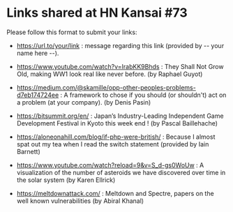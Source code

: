 Links shared at HN Kansai #73
=============================

Please follow this format to submit your links:
- https://url.to/your/link : message regarding this link (provided by -- your name here --).

- https://www.youtube.com/watch?v=IrabKK9Bhds : They Shall Not Grow Old, making WW1 look real like never before. (by Raphael Guyot)

- https://medium.com/@skamille/opp-other-peoples-problems-d7eb174724ee : A framework to chose if you should (or shouldn't) act on a problem (at your company). (by Denis Pasin)

- https://bitsummit.org/en/ : Japan’s Industry-Leading Independent Game Development Festival in Kyoto this week end ! (by Pascal Baillehache)

- https://aloneonahill.com/blog/if-php-were-british/ : Because I almost spat out my tea when I read the switch statement (provided by Iain Barnett)

- https://www.youtube.com/watch?reload=9&v=S_d-gs0WoUw : A visualization of the number of asteroids we have discovered over time in the solar system (by Karen Ellrick)

- https://meltdownattack.com/ : Meltdown and Spectre, papers on the well known vulnerabilities (by Abiral Khanal)
